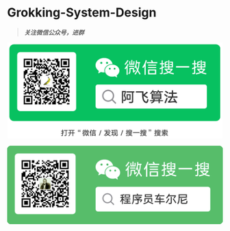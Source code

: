 # Grokking-System-Design


> ***关注微信公众号，进群***

![](/img/icon/扫码_搜索联合传播样式-标准色版.jpg)

![](/img/icon/stormsunshine_wechat.png)